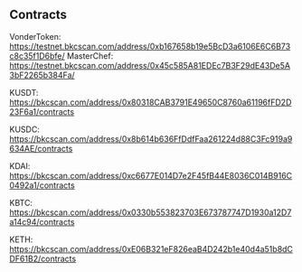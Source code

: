 ## Contracts
VonderToken: https://testnet.bkcscan.com/address/0xb167658b19e5BcD3a6106E6C6B73c8c35f1D6bfe/
MasterChef: https://testnet.bkcscan.com/address/0x45c585A81EDEc7B3F29dE43De5A3bF2265b384Fa/

KUSDT: https://bkcscan.com/address/0x80318CAB3791E49650C8760a61196fFD2D23F6a1/contracts

KUSDC:  https://bkcscan.com/address/0x8b614b636FfDdfFaa261224d88C3Fc919a9634AE/contracts

KDAI: https://bkcscan.com/address/0xc6677E014D7e2F45fB44E8036C014B916C0492a1/contracts

KBTC: https://bkcscan.com/address/0x0330b553823703E673787747D1930a12D7a14c94/contracts

KETH: https://bkcscan.com/address/0xE06B321eF826eaB4D242b1e40d4a51b8dCDF61B2/contracts